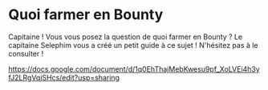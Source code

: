 # Quoi farmer en Bounty


Capitaine ! Vous vous posez la question de quoi farmer en Bounty ? Le capitaine Selephim vous a créé un petit guide à ce sujet ! N'hésitez pas à le consulter !

https://docs.google.com/document/d/1q0EhThajMebKwesu9pf_XoLVEi4h3yfJ2LRgVqjSHcs/edit?usp=sharing